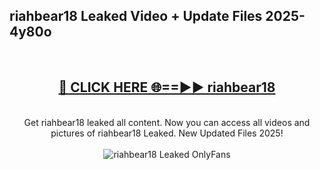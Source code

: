<h2>riahbear18 Leaked Video + Update Files 2025- 4y80o</h2>
<br>
<div align="center">
<h2><a href="https://libra.edu.pl?riahbear18" rel="nofollow">🔴 CLICK HERE 🌐==►► riahbear18</a></h2>
<br>
Get riahbear18 leaked all content. Now you can access all videos and pictures of riahbear18 Leaked. New Updated Files 2025!
<br>
<br>
<a href="https://libra.edu.pl?riahbear18" rel="nofollow" data-target="animated-image.originalLink"><img src="https://i.ibb.co.com/WyWwxjT/player-gif2.gif" alt="riahbear18 Leaked OnlyFans" style="max-width: 100%; display: inline-block;" data-target="animated-image.originalImage"></a>
</div>
<br>